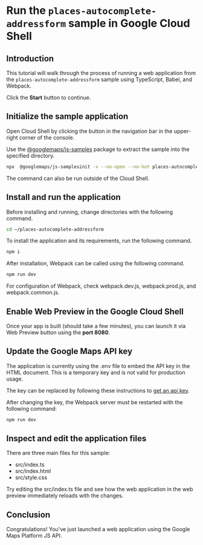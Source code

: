 # Run the `places-autocomplete-addressform` sample in Google Cloud Shell

<walkthrough-tutorial-duration duration="10"/>

## Introduction

This tutorial will walk through the process of running a web application from
the `places-autocomplete-addressform` sample using TypeScript, Babel, and Webpack.

Click the **Start** button to continue.

## Initialize the sample application

Open Cloud Shell by clicking the
<walkthrough-cloud-shell-icon></walkthrough-cloud-shell-icon> button in the
navigation bar in the upper-right corner of the console.

Use the [@googlemaps/js-samples](https://www.npmjs.com/package/@googlemaps/js-samples) package to 
extract the sample into the specified directory.

```bash
npx  @googlemaps/js-samplesinit -v --no-open --no-hot places-autocomplete-addressform ~/places-autocomplete-addressform
```

The command can also be run outside of the Cloud Shell.

## Install and run the application

Before installing and running, change directories with the following command.

```bash
cd ~/places-autocomplete-addressform
```

To install the application and its requirements, run the following command.

```bash
npm i
```

After installation, Webpack can be called using the following command.

```bash
npm run dev
```

For configuration of Webpack, check
<walkthrough-editor-open-file filePath="places-autocomplete-addressform/webpack.dev.js">webpack.dev.js</walkthrough-editor-open-file>,
<walkthrough-editor-open-file filePath="places-autocomplete-addressform/webpack.prod.js">webpack.prod.js</walkthrough-editor-open-file>,
and
<walkthrough-editor-open-file filePath="places-autocomplete-addressform/webpack.common.js">webpack.common.js</walkthrough-editor-open-file>.

## Enable Web Preview in the Google Cloud Shell

Once your app is built (should take a few minutes), you can launch it via
<walkthrough-spotlight-pointer target="cloudshell" spotlightId="devshell-web-preview-button">Web
Preview button</walkthrough-spotlight-pointer> using the **port 8080**.

## Update the Google Maps API key

The application is currently using the
<walkthrough-editor-open-file filePath="places-autocomplete-addressform/.env">.env</walkthrough-editor-open-file>
file to embed the API key in the HTML document. This is a temporary key and is
not valid for production usage.

The key can be replaced by following these instructions to
[get an api key](https://developers.google.com/maps/documentation/javascript/get-api-key).

After changing the key, the Webpack server must be restarted with the following
command:

```bash
npm run dev
```

## Inspect and edit the application files

There are three main files for this sample:

*   <walkthrough-editor-open-file filePath="places-autocomplete-addressform/src/index.ts">src/index.ts</walkthrough-editor-open-file>
*   <walkthrough-editor-open-file filePath="places-autocomplete-addressform/src/index.html">src/index.html</walkthrough-editor-open-file>
*   <walkthrough-editor-open-file filePath="places-autocomplete-addressform/src/style.css">src/style.css</walkthrough-editor-open-file>

Try editing the <walkthrough-editor-open-file filePath="places-autocomplete-addressform/src/index.ts">src/index.ts</walkthrough-editor-open-file> file and see how the web application in the web preview immediately reloads with the changes.

## Conclusion

<walkthrough-conclusion-trophy></walkthrough-conclusion-trophy>

Congratulations! You've just launched a web application using the Google Maps
Platform JS API.
